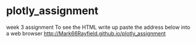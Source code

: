 # plotly_assignment
week 3 assignment
To see the HTML write up paste the address below into a web browser
http://Mark66Rayfield.github.io/plotly_assignment